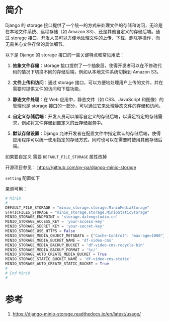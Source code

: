 # 简介


Django 的 storage 接口提供了一个统一的方式来处理文件的存储和访问，无论是在本地文件系统、远程存储（如 Amazon S3）、还是其他自定义的存储后端。通过 storage 接口，开发人员可以方便地处理文件的上传、下载、删除等操作，而无需关心文件存储的具体细节。

以下是 Django 的 storage 接口的一些关键特点和常见用法：

1. **抽象文件存储**：storage 接口提供了一个抽象层，使得开发者可以在不修改代码的情况下切换不同的存储后端，例如从本地文件系统切换到 Amazon S3。

2. **文件上传和访问**：通过 storage 接口，可以方便地处理用户上传的文件，并在需要时提供文件的访问和下载功能。

3. **静态文件处理**：在 Web 应用中，静态文件（如 CSS、JavaScript 和图像）的管理也是 storage 接口的一部分，可以通过它来处理静态文件的存储和访问。

4. **自定义存储后端**：开发人员可以编写自定义的存储后端，以满足特定的存储需求，例如将文件存储到自定义的云存储服务中。

5. **默认存储设置**：Django 允许开发者在配置文件中指定默认的存储后端，使得应用程序可以统一使用指定的存储方式，同时也可以在需要时使用其他存储后端。

如果要自定义 需要 `DEFAULT_FILE_STORAGE` 属性改掉

开源项目参见： https://github.com/py-pa/django-minio-storage

`setting` 配置如下

亲测可用：

```python
# MiniO  
#  
DEFAULT_FILE_STORAGE = "minio_storage.storage.MinioMediaStorage"  
STATICFILES_STORAGE = "minio_storage.storage.MinioStaticStorage"  
MINIO_STORAGE_ENDPOINT = 'storage.dafengstudio.cn'  
MINIO_STORAGE_ACCESS_KEY = 'your-access-key'  
MINIO_STORAGE_SECRET_KEY = 'your-secret-key'  
MINIO_STORAGE_USE_HTTPS = False  
MINIO_STORAGE_MEDIA_OBJECT_METADATA = {"Cache-Control": "max-age=1000"}  
MINIO_STORAGE_MEDIA_BUCKET_NAME = 'df-video-cms'  
MINIO_STORAGE_MEDIA_BACKUP_BUCKET = 'df-video-cms-recycle-bin'  
MINIO_STORAGE_MEDIA_BACKUP_FORMAT = '%c/'  
MINIO_STORAGE_AUTO_CREATE_MEDIA_BUCKET = True  
MINIO_STORAGE_STATIC_BUCKET_NAME = 'df-video-cms-static'  
MINIO_STORAGE_AUTO_CREATE_STATIC_BUCKET = True  
#  
# End MiniO  
#
```


# 参考

1. https://django-minio-storage.readthedocs.io/en/latest/usage/